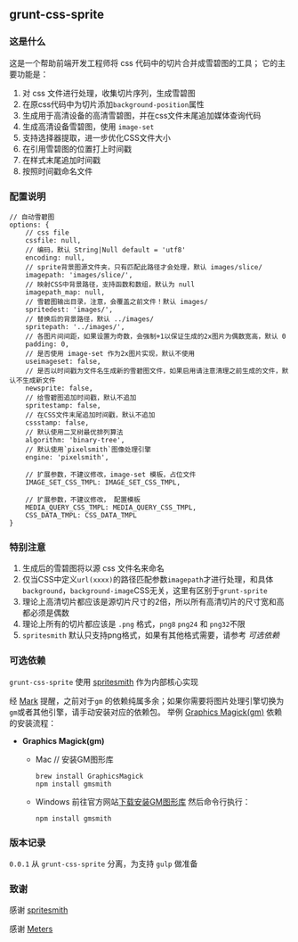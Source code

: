## grunt-css-sprite

### 这是什么

这是一个帮助前端开发工程师将 css 代码中的切片合并成雪碧图的工具；
它的主要功能是：

1. 对 css 文件进行处理，收集切片序列，生成雪碧图
2. 在原css代码中为切片添加`background-position`属性
3. 生成用于高清设备的高清雪碧图，并在css文件末尾追加媒体查询代码
4. 生成高清设备雪碧图，使用 `image-set`
5. 支持选择器提取，进一步优化CSS文件大小
6. 在引用雪碧图的位置打上时间戳
7. 在样式末尾追加时间戳
8. 按照时间戳命名文件


### 配置说明

    // 自动雪碧图
    options: {
        // css file
        cssfile: null,
        // 编码，默认 String|Null default = 'utf8'
        encoding: null,
        // sprite背景图源文件夹，只有匹配此路径才会处理，默认 images/slice/
        imagepath: 'images/slice/',
        // 映射CSS中背景路径，支持函数和数组，默认为 null
        imagepath_map: null,
        // 雪碧图输出目录，注意，会覆盖之前文件！默认 images/
        spritedest: 'images/',
        // 替换后的背景路径，默认 ../images/
        spritepath: '../images/',
        // 各图片间间距，如果设置为奇数，会强制+1以保证生成的2x图片为偶数宽高，默认 0
        padding: 0,
        // 是否使用 image-set 作为2x图片实现，默认不使用
        useimageset: false,
        // 是否以时间戳为文件名生成新的雪碧图文件，如果启用请注意清理之前生成的文件，默认不生成新文件
        newsprite: false,
        // 给雪碧图追加时间戳，默认不追加
        spritestamp: false,
        // 在CSS文件末尾追加时间戳，默认不追加
        cssstamp: false,
        // 默认使用二叉树最优排列算法
        algorithm: 'binary-tree',
        // 默认使用`pixelsmith`图像处理引擎
        engine: 'pixelsmith',

        // 扩展参数，不建议修改，image-set 模板，占位文件
        IMAGE_SET_CSS_TMPL: IMAGE_SET_CSS_TMPL,

        // 扩展参数，不建议修改， 配置模板
        MEDIA_QUERY_CSS_TMPL: MEDIA_QUERY_CSS_TMPL,
        CSS_DATA_TMPL: CSS_DATA_TMPL
    }


### 特别注意

1. 生成后的雪碧图将以源 css 文件名来命名
2. 仅当CSS中定义`url(xxxx)`的路径匹配参数`imagepath`才进行处理，和具体`background`，`background-image`CSS无关，这里有区别于`grunt-sprite`
3. 理论上高清切片都应该是源切片尺寸的2倍，所以所有高清切片的尺寸宽和高都必须是偶数
4. 理论上所有的切片都应该是 `.png` 格式，`png8` `png24` 和 `png32`不限
5. `spritesmith` 默认只支持png格式，如果有其他格式需要，请参考 *可选依赖*

### 可选依赖

`grunt-css-sprite` 使用 [spritesmith](https://github.com/Ensighten/spritesmith) 作为内部核心实现

经 [Mark](https://github.com/jsmarkus) 提醒，之前对于`gm` 的依赖纯属多余；如果你需要将图片处理引擎切换为`gm`或者其他引擎，请手动安装对应的依赖包。
举例 [Graphics Magick(gm)](http://www.graphicsmagick.org/) 依赖的安装流程：

* **Graphics Magick(gm)**

    * Mac
        // 安装GM图形库
        ```
        brew install GraphicsMagick
        npm install gmsmith
        ```

    * Windows
        前往官方网站[下载安装GM图形库](http://www.graphicsmagick.org/download.html)
        然后命令行执行：
        ```
        npm install gmsmith
        ```

### 版本记录

`0.0.1` 从 `grunt-css-sprite` 分离，为支持 `gulp` 做准备


### 致谢

感谢 [spritesmith](https://github.com/Ensighten/spritesmith)

感谢 [Meters](https://github.com/hellometers)
